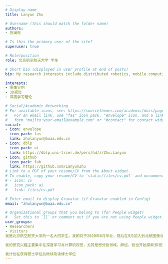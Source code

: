 ```yaml
---
# Display name
title: Lanyun Zhu

# Username (this should match the folder name)
authors:
- 祝澜耘

# Is this the primary user of the site?
superuser: true

# Role/position
role: 北京航空航天大学 学生

# Short bio (displayed in user profile at end of posts)
bio: My research interests include distributed robotics, mobile computing and programmable matter.

interests:
- 图像分割
- 3D视觉
- 深度学习理论

# Social/Academic Networking
# For available icons, see: https://sourcethemes.com/academic/docs/page-builder/#icons
#   For an email link, use "fas" icon pack, "envelope" icon, and a link in the
#   form "mailto:your-email@example.com" or "#contact" for contact widget.
social:
- icon: envelope
  icon_pack: fas
  link: zhulanyun@buaa.edu.cn
- icon: dblp
  icon_pack: ai
  link: https://dblp.uni-trier.de/pers/hd/z/Zhu:Lanyun
- icon: github
  icon_pack: fab
  link: https://github.com/LanyunZhu
# Link to a PDF of your resume/CV from the About widget.
# To enable, copy your resume/CV to `static/files/cv.pdf` and uncomment the lines below.
# - icon: cv
#   icon_pack: ai
#   link: files/cv.pdf

# Enter email to display Gravatar (if Gravatar enabled in Config)
email: "zhulanyun@buaa.edu.cn"

# Organizational groups that you belong to (for People widget)
#   Set this to `[]` or comment out if you are not using People widget.
user_groups:
- Researchers
- Visitors
我是北京航空航天大学的一名大四学生。我即将于2020年6月毕业，随后在9月加入到北航图像与视频处理实验室，成为一名研究生。同时，自2019年9月起，我还是旷视科技研究院视频组的一名实习研究员，在哪里我的导师是刘志康博士，我的直系领导是张弛博士。

我的研究兴趣主要集中在深度学习与计算机视觉，尤其是想分割领域。醉经，我也开始探索3D视觉的相关问题，如3D单目检测和点云分割。我同时也致力于计算机视觉技术在实际工业应用场景中的落地。

我计划在获得硕士学位后继续攻读博士学位
---
```











